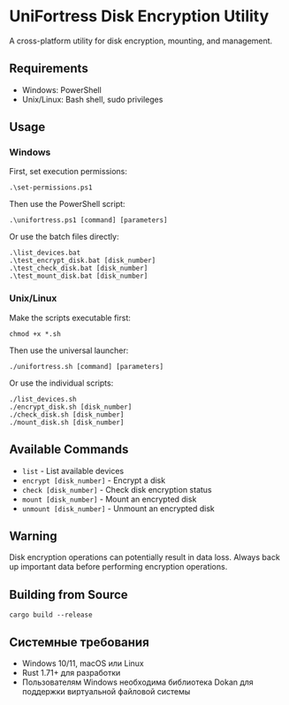 # UniFortress Disk Encryption Utility

A cross-platform utility for disk encryption, mounting, and management.

## Requirements

- Windows: PowerShell
- Unix/Linux: Bash shell, sudo privileges

## Usage

### Windows

First, set execution permissions:
```
.\set-permissions.ps1
```

Then use the PowerShell script:
```
.\unifortress.ps1 [command] [parameters]
```

Or use the batch files directly:
```
.\list_devices.bat
.\test_encrypt_disk.bat [disk_number]
.\test_check_disk.bat [disk_number]
.\test_mount_disk.bat [disk_number]
```

### Unix/Linux

Make the scripts executable first:
```
chmod +x *.sh
```

Then use the universal launcher:
```
./unifortress.sh [command] [parameters]
```

Or use the individual scripts:
```
./list_devices.sh
./encrypt_disk.sh [disk_number]
./check_disk.sh [disk_number]
./mount_disk.sh [disk_number]
```

## Available Commands

- `list` - List available devices
- `encrypt [disk_number]` - Encrypt a disk
- `check [disk_number]` - Check disk encryption status
- `mount [disk_number]` - Mount an encrypted disk
- `unmount [disk_number]` - Unmount an encrypted disk

## Warning

Disk encryption operations can potentially result in data loss. Always back up important data before performing encryption operations.

## Building from Source

```
cargo build --release
```

## Системные требования

- Windows 10/11, macOS или Linux
- Rust 1.71+ для разработки
- Пользователям Windows необходима библиотека Dokan для поддержки виртуальной файловой системы 